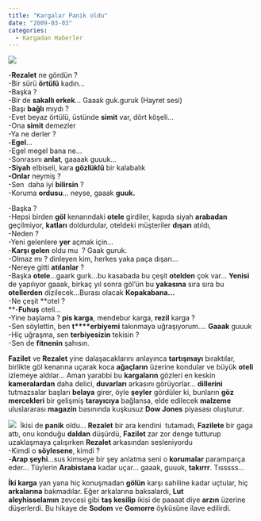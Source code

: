```yaml
---
title: "Kargalar Panik oldu"
date: "2009-03-03"
categories: 
  - Kargadan Haberler
---
```


![](../uploads/image/hopeless_(1).jpg)

\-**Rezalet** ne gördün ?  
\-Bir sürü **örtülü** kadın…  
\-Başka ?  
\-Bir de **sakallı erkek**… Gaaak guk.guruk (Hayret sesi)  
\-Başı **bağlı** mıydı ?  
\-Evet beyaz örtülü, üstünde **simit** var, dört köşeli…  
\-Ona **simit** demezler  
\-Ya ne derler ?  
\-**Egel**…  
\-Egel megel bana ne…  
\-Sonrasını **anlat**, gaaaak guuuk…  
**\-Siyah** elbiseli, kara **gözlüklü** bir kalabalık  
**\-Onlar** neymiş ?  
\-Sen  daha iyi **bilirsin** ?  
\-Koruma **ordusu**… neyse, gaaak **guuk.**

\-Başka ?  
\-Hepsi birden **göl** kenarındaki **otele** girdiler, kapıda siyah **arabadan** geçilmiyor, **katları** doldurdular, oteldeki müşteriler **dışarı** atıldı,  
\-Neden ?  
\-Yeni gelenlere **yer** açmak için…  
\-**Karşı gelen** oldu mu  ? Gaak guruk.  
\-Olmaz mı ? dinleyen kim, herkes yaka paça dışarı…  
\-Nereye gitti **atılanlar** ?  
\-Başka **otele**…gaark gurk…bu kasabada bu çeşit **otelden** çok var… **Yenisi** de yapılıyor gaaak, birkaç yıl sonra göl’ün bu **yakasına** sıra sıra bu **otellerden** dizilecek…Burası olacak **Kopakabana…**  
\-Ne çeşit **otel ?  
**\-**Fuhuş** oteli…  
\-Yine başlama ? **pis karga**, mendebur karga, **rezil** karga ?  
\-Sen söylettin, ben **t****erbiyemi** takınmaya uğraşıyorum…. **Gaaak** guuuk  
\-Hiç uğraşma, sen **terbiyesizin** tekisin ?  
\-Sen de **fitnenin** şahısın.

**Fazilet** ve **Rezalet** yine dalaşacaklarını anlayınca **tartışmayı** bıraktılar, birlikte göl kenarına uçarak koca **ağaçların** üzerine kondular ve büyük **oteli** izlemeye aldılar… Aman yarabbi bu **kargaların** gözleri en keskin **kameralardan** daha delici, **duvarları** arkasını görüyorlar… **dillerini** tutmazsalar başları **belaya** girer, öyle **şeyler** gördüler ki, bunların **göz mercekleri** bir gelişmiş **tarayıcıya** bağlansa, elde edilecek **malzeme** uluslararası **magazin** basınında kuşkusuz **Dow Jones** piyasası oluşturur.

![](../uploads/image/raven.jpg)  İkisi de **panik** oldu… **Rezalet** bir ara kendini  tutamadı, **Fazilete** bir gaga attı, onu konduğu **daldan** düşürdü, **Fazilet** zar zor denge tutturup uzaklaşmaya çalışırken **Rezalet** arkasından sesleniyordu  
\-Kimdi o **söylesene**, kimdi ?  
\-**Arap şeyhi**…sus kimseye bir şey anlatma seni o **korumalar** paramparça eder… Tüylerin **Arabistana** kadar uçar… gaaak, guuuk, **takırrr**. Tısssss…

**İki karga** yan yana hiç konuşmadan **gölün** karşı sahiline kadar uçtular, hiç **arkalarına** bakmadılar. Eğer arkalarına baksalardı, **Lut aleyhisselamın** zevcesi gibi **taş kesilip** ikisi de paaaat diye **arzın** üzerine düşerlerdi. Bu hikaye de **Sodom** ve **Gomorre** öyküsüne ilave edilirdi.
